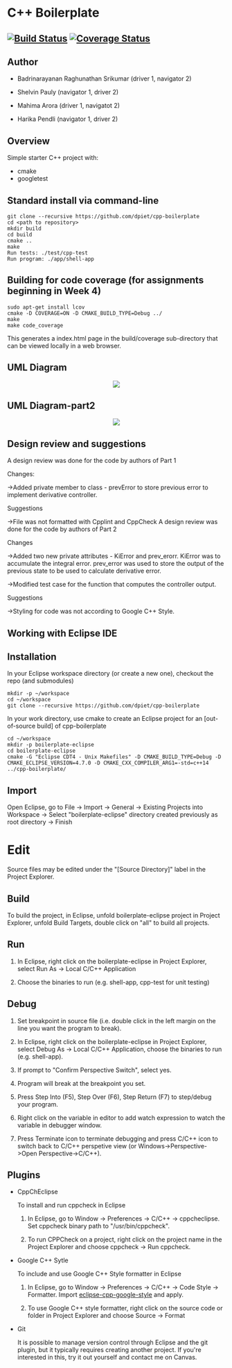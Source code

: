 # C++ Boilerplate
[![Build Status](https://app.travis-ci.com/Irdab2000/ENPM808X-Week5.svg?branch=master)](https://app.travis-ci.com/Irdab2000/ENPM808X-Week5)
[![Coverage Status](https://coveralls.io/repos/github/Irdab2000/ENPM808X-Week5/badge.svg)](https://coveralls.io/github/Irdab2000/ENPM808X-Week5)
---


## Author

- Badrinarayanan Raghunathan Srikumar (driver 1, navigator 2)
- Shelvin Pauly (navigator 1, driver 2)

- Mahima Arora (driver 1, navigatot 2)
- Harika Pendli (navigator 1, driver 2)


## Overview

Simple starter C++ project with:

- cmake
- googletest

## Standard install via command-line
```
git clone --recursive https://github.com/dpiet/cpp-boilerplate
cd <path to repository>
mkdir build
cd build
cmake ..
make
Run tests: ./test/cpp-test
Run program: ./app/shell-app
```

## Building for code coverage (for assignments beginning in Week 4)
```
sudo apt-get install lcov
cmake -D COVERAGE=ON -D CMAKE_BUILD_TYPE=Debug ../
make
make code_coverage
```
This generates a index.html page in the build/coverage sub-directory that can be viewed locally in a web browser.

## UML Diagram 

<p align="center">
<img src="UML/UML808X.jpeg"/>
</p>

## UML Diagram-part2

<p align="center">
<img src="UML/UML_Part2.jpeg"/>
</p>

## Design review and suggestions

 A design review was done for the code by authors of Part 1

Changes:

->Added private member to class - prevError to store previous error to implement derivative controller.

Suggestions

->File was not formatted with Cpplint and CppCheck
A design review was done for the code by authors of Part 2

Changes

->Added two new private attributes - KiError and prev_erorr. KiError was to accumulate the integral error. prev_error was used to store the output of the previous state to be used to calculate derivative error.

->Modified test case for the function that computes the controller output.

Suggestions

->Styling for code was not according to Google C++ Style.

## Working with Eclipse IDE ##

## Installation

In your Eclipse workspace directory (or create a new one), checkout the repo (and submodules)
```
mkdir -p ~/workspace
cd ~/workspace
git clone --recursive https://github.com/dpiet/cpp-boilerplate
```

In your work directory, use cmake to create an Eclipse project for an [out-of-source build] of cpp-boilerplate

```
cd ~/workspace
mkdir -p boilerplate-eclipse
cd boilerplate-eclipse
cmake -G "Eclipse CDT4 - Unix Makefiles" -D CMAKE_BUILD_TYPE=Debug -D CMAKE_ECLIPSE_VERSION=4.7.0 -D CMAKE_CXX_COMPILER_ARG1=-std=c++14 ../cpp-boilerplate/
```

## Import

Open Eclipse, go to File -> Import -> General -> Existing Projects into Workspace -> 
Select "boilerplate-eclipse" directory created previously as root directory -> Finish

# Edit

Source files may be edited under the "[Source Directory]" label in the Project Explorer.


## Build

To build the project, in Eclipse, unfold boilerplate-eclipse project in Project Explorer,
unfold Build Targets, double click on "all" to build all projects.

## Run

1. In Eclipse, right click on the boilerplate-eclipse in Project Explorer,
select Run As -> Local C/C++ Application

2. Choose the binaries to run (e.g. shell-app, cpp-test for unit testing)


## Debug


1. Set breakpoint in source file (i.e. double click in the left margin on the line you want 
the program to break).

2. In Eclipse, right click on the boilerplate-eclipse in Project Explorer, select Debug As -> 
Local C/C++ Application, choose the binaries to run (e.g. shell-app).

3. If prompt to "Confirm Perspective Switch", select yes.

4. Program will break at the breakpoint you set.

5. Press Step Into (F5), Step Over (F6), Step Return (F7) to step/debug your program.

6. Right click on the variable in editor to add watch expression to watch the variable in 
debugger window.

7. Press Terminate icon to terminate debugging and press C/C++ icon to switch back to C/C++ 
perspetive view (or Windows->Perspective->Open Perspective->C/C++).


## Plugins

- CppChEclipse

    To install and run cppcheck in Eclipse

    1. In Eclipse, go to Window -> Preferences -> C/C++ -> cppcheclipse.
    Set cppcheck binary path to "/usr/bin/cppcheck".

    2. To run CPPCheck on a project, right click on the project name in the Project Explorer 
    and choose cppcheck -> Run cppcheck.


- Google C++ Sytle

    To include and use Google C++ Style formatter in Eclipse

    1. In Eclipse, go to Window -> Preferences -> C/C++ -> Code Style -> Formatter. 
    Import [eclipse-cpp-google-style][reference-id-for-eclipse-cpp-google-style] and apply.

    2. To use Google C++ style formatter, right click on the source code or folder in 
    Project Explorer and choose Source -> Format

[reference-id-for-eclipse-cpp-google-style]: https://raw.githubusercontent.com/google/styleguide/gh-pages/eclipse-cpp-google-style.xml

- Git

    It is possible to manage version control through Eclipse and the git plugin, but it typically requires creating another project. If you're interested in this, try it out yourself and contact me on Canvas.
